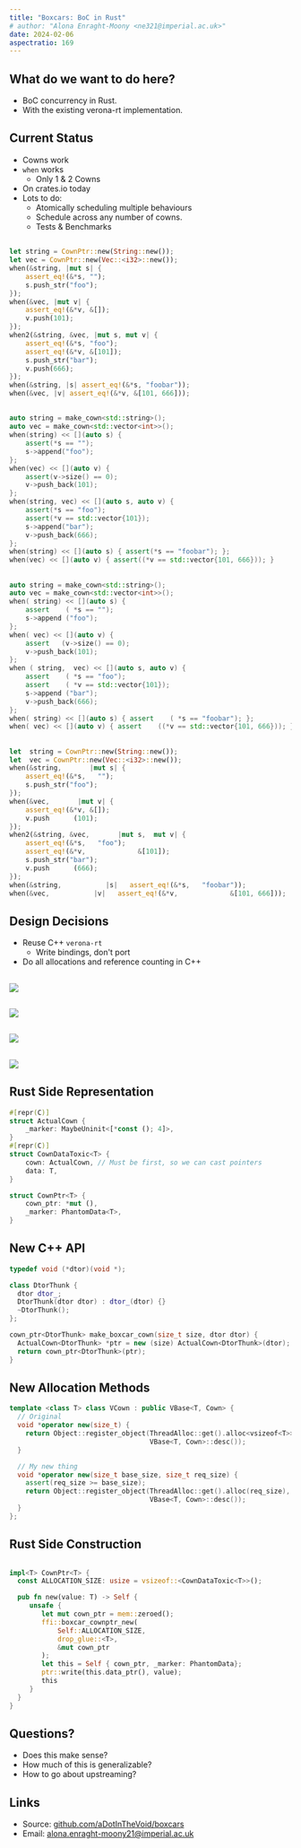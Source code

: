 ```yaml
---
title: "Boxcars: BoC in Rust"
# author: "Alona Enraght-Moony <ne321@imperial.ac.uk>"
date: 2024-02-06
aspectratio: 169
---
```


## What do we want to do here?

- BoC concurrency in Rust.
- With the existing verona-rt implementation.

## Current Status

- Cowns work
- `when` works
    - Only 1 & 2 Cowns
- On crates.io today
- Lots to do:
    - Atomically scheduling multiple behaviours
    - Schedule across any number of cowns.
    - Tests & Benchmarks

##

```rust
let string = CownPtr::new(String::new());
let vec = CownPtr::new(Vec::<i32>::new());
when(&string, |mut s| {
    assert_eq!(&*s, "");
    s.push_str("foo");
});
when(&vec, |mut v| {
    assert_eq!(&*v, &[]);
    v.push(101);
});
when2(&string, &vec, |mut s, mut v| {
    assert_eq!(&*s, "foo");
    assert_eq!(&*v, &[101]);
    s.push_str("bar");
    v.push(666);
});
when(&string, |s| assert_eq!(&*s, "foobar"));
when(&vec, |v| assert_eq!(&*v, &[101, 666]));
```

##

```cpp
auto string = make_cown<std::string>();
auto vec = make_cown<std::vector<int>>();
when(string) << [](auto s) {
    assert(*s == "");
    s->append("foo");
};
when(vec) << [](auto v) {
    assert(v->size() == 0);
    v->push_back(101);
};
when(string, vec) << [](auto s, auto v) {
    assert(*s == "foo");
    assert(*v == std::vector{101});
    s->append("bar");
    v->push_back(666);
};
when(string) << [](auto s) { assert(*s == "foobar"); };
when(vec) << [](auto v) { assert((*v == std::vector{101, 666})); }
```


##

```cpp
auto string = make_cown<std::string>();
auto vec = make_cown<std::vector<int>>();
when( string) << [](auto s) {
    assert    ( *s == "");
    s->append ("foo");
};
when( vec) << [](auto v) {
    assert   (v->size() == 0);
    v->push_back(101);
};
when ( string,  vec) << [](auto s, auto v) {
    assert    ( *s == "foo");
    assert    ( *v == std::vector{101});
    s->append ("bar");
    v->push_back(666);
};
when( string) << [](auto s) { assert    ( *s == "foobar"); };
when( vec) << [](auto v) { assert    ((*v == std::vector{101, 666})); };
```

## 

```rust
let  string = CownPtr::new(String::new());
let  vec = CownPtr::new(Vec::<i32>::new());
when(&string,       |mut s| {
    assert_eq!(&*s,   "");
    s.push_str("foo");
});
when(&vec,       |mut v| {
    assert_eq!(&*v, &[]);
    v.push      (101);
});
when2(&string, &vec,       |mut s,  mut v| {
    assert_eq!(&*s,   "foo");
    assert_eq!(&*v,             &[101]);
    s.push_str("bar");
    v.push      (666);
});
when(&string,           |s|   assert_eq!(&*s,   "foobar"));
when(&vec,           |v|   assert_eq!(&*v,             &[101, 666]));
```

## Design Decisions

- Reuse C++ `verona-rt`
    - Write bindings, don't port
- Do all allocations and reference counting in C++

##
![](./img/layout-hist/layout-hist-1(2).png)

##
![](./img/layout-hist/layout-hist-2.png)

##
![](./img/layout-hist/layout-hist-3.png)

##
![](./img/layout-hist/layout-hist-4(2).png)

## Rust Side Representation

```rust
#[repr(C)]
struct ActualCown {
    _marker: MaybeUninit<[*const (); 4]>,
}
#[repr(C)]
struct CownDataToxic<T> {
    cown: ActualCown, // Must be first, so we can cast pointers
    data: T,
}

struct CownPtr<T> {
    cown_ptr: *mut (),
    _marker: PhantomData<T>,
}
```


## New C++ API

```cpp
typedef void (*dtor)(void *);

class DtorThunk {
  dtor dtor_;
  DtorThunk(dtor dtor) : dtor_(dtor) {}
  ~DtorThunk();
};

cown_ptr<DtorThunk> make_boxcar_cown(size_t size, dtor dtor) {
  ActualCown<DtorThunk> *ptr = new (size) ActualCown<DtorThunk>(dtor);
  return cown_ptr<DtorThunk>(ptr);
}
```

## New Allocation Methods

```cpp
template <class T> class VCown : public VBase<T, Cown> {
  // Original
  void *operator new(size_t) {
    return Object::register_object(ThreadAlloc::get().alloc<vsizeof<T>>(),
                                   VBase<T, Cown>::desc());
  }

  // My new thing
  void *operator new(size_t base_size, size_t req_size) {
    assert(req_size >= base_size);
    return Object::register_object(ThreadAlloc::get().alloc(req_size),
                                   VBase<T, Cown>::desc());
  }
};
```

## Rust Side Construction

```rust

impl<T> CownPtr<T> {
  const ALLOCATION_SIZE: usize = vsizeof::<CownDataToxic<T>>();

  pub fn new(value: T) -> Self {
     unsafe {
        let mut cown_ptr = mem::zeroed();
        ffi::boxcar_cownptr_new(
            Self::ALLOCATION_SIZE,
            drop_glue::<T>,
            &mut cown_ptr
        );
        let this = Self { cown_ptr, _marker: PhantomData};
        ptr::write(this.data_ptr(), value);
        this
     }
  }
}
```

## Questions?

- Does this make sense?
- How much of this is generalizable?
- How to go about upstreaming?

## Links

- Source: [github.com/aDotInTheVoid/boxcars](https://github.com/aDotInTheVoid/boxcars)
- Email: [alona.enraght-moony21@imperial.ac.uk](mailto:alona.enraght-moony21@imperial.ac.uk)